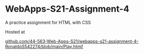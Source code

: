 # WebApps-S21-Assignment-4
A practice assignment for HTML with CSS


Hosted at <p><a href="https://github.com/44-563-Web-Apps-S21/webapps-s21-assignment-4-RonaldoS542274/blob/main/Play.html">github.com/44-563-Web-Apps-S21/webapps-s21-assignment-4-RonaldoS542274/blob/main/Play.html!</a></p>

